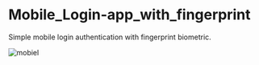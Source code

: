 # Mobile_Login-app_with_fingerprint


Simple mobile login authentication with fingerprint biometric.


![mobiel](https://user-images.githubusercontent.com/93573554/219828943-a459976f-d82c-4e00-a258-bdb2ebb646d4.jpg)
